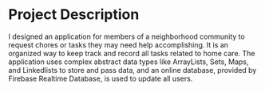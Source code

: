 # Project Description
I designed an application for members of a neighborhood community to request chores or tasks they may need help accomplishing. It is an organized way to keep track and record all tasks related to home care. The application uses complex abstract data types like ArrayLists, Sets, Maps, and Linkedlists to store and pass data, and an online database, provided by Firebase Realtime Database, is used to update all users.
